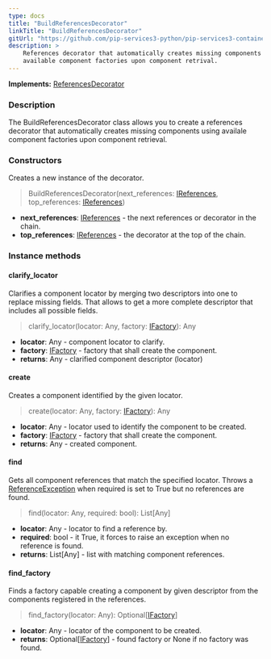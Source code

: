 ```yaml
---
type: docs
title: "BuildReferencesDecorator"
linkTitle: "BuildReferencesDecorator"
gitUrl: "https://github.com/pip-services3-python/pip-services3-container-python"
description: >
    References decorator that automatically creates missing components using
    available component factories upon component retrival.
---
```


**Implements:** [ReferencesDecorator](../references_decorator)


### Description
The BuildReferencesDecorator class allows you to create a references decorator that automatically creates missing components using availale component factories upon component retrieval.

### Constructors
Creates a new instance of the decorator.

> BuildReferencesDecorator(next_references: [IReferences](../../../commons/refer/ireferences), top_references: [IReferences](../../../commons/refer/ireferences))

- **next_references**: [IReferences](../../../commons/refer/ireferences) - the next references or decorator in the chain.
- **top_references**: [IReferences](../../../commons/refer/ireferences) - the decorator at the top of the chain.

### Instance methods

#### clarify_locator
Clarifies a component locator by merging two descriptors into one to replace missing fields.
That allows to get a more complete descriptor that includes all possible fields.

> clarify_locator(locator: Any, factory: [IFactory](../../../components/build/ifactory)): Any
- **locator**: Any - component locator to clarify.
- **factory**: [IFactory](../../../components/build/ifactory) - factory that shall create the component.
- **returns**: Any - clarified component descriptor (locator)

#### create
Creates a component identified by the given locator.

> create(locator: Any, factory: [IFactory](../../../components/build/ifactory)): Any
- **locator**: Any - locator used to identify the component to be created.
- **factory**: [IFactory](../../../components/build/ifactory) - factory that shall create the component.
- **returns**: Any - created component.

#### find
Gets all component references that match the specified locator.
Throws a [ReferenceException](../../../commons/refer/reference_exception) when required is set to True but no references are found.

> find(locator: Any, required: bool): List[Any]
- **locator**: Any - locator to find a reference by.
- **required**: bool - it True, it forces to raise an exception when no reference is found.
- **returns**: List[Any] - list with matching component references.


#### find_factory
Finds a factory capable creating a component by given descriptor
from the components registered in the references.

> find_factory(locator: Any): Optional[[IFactory](../../../components/build/ifactory)]
- **locator**: Any - locator of the component to be created.
- **returns**: Optional[[IFactory](../../../components/build/ifactory)] - found factory or None if no factory was found.
